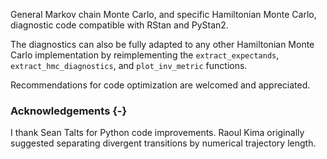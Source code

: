 General Markov chain Monte Carlo, and specific Hamiltonian Monte Carlo, diagnostic code
compatible with RStan and PyStan2.

The diagnostics can also be fully adapted to any other Hamiltonian Monte Carlo 
implementation by reimplementing the `extract_expectands`,  
`extract_hmc_diagnostics`, and `plot_inv_metric` functions.

Recommendations for code optimization are welcomed and appreciated.

### Acknowledgements {-}

I thank Sean Talts for Python code improvements.  Raoul Kima originally suggested separating 
divergent transitions by numerical trajectory length.
